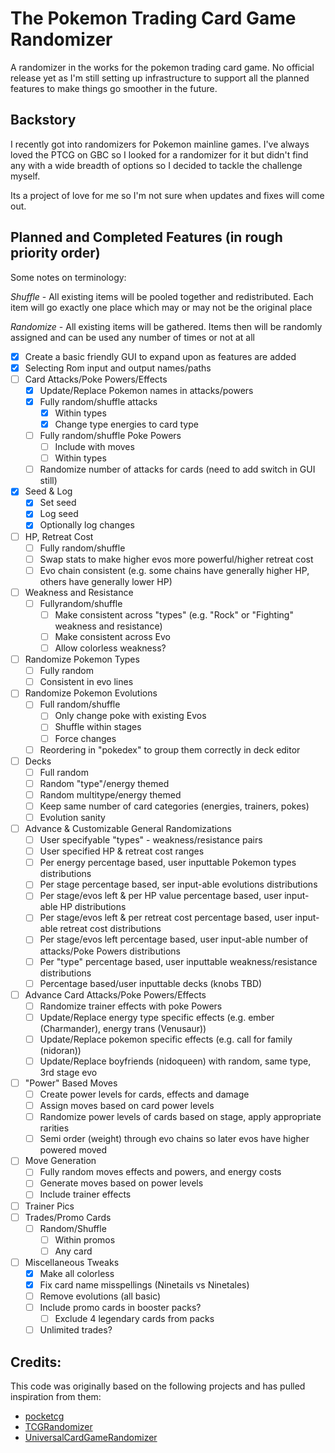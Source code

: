 # The Pokemon Trading Card Game Randomizer
A randomizer in the works for the pokemon trading card game. No official release yet as I'm still setting up infrastructure to support all the planned features to make things go smoother in the future.

## Backstory
I recently got into randomizers for Pokemon mainline games. I've always loved the PTCG on GBC so I looked for a randomizer for it but didn't find any with a  wide breadth of options so I decided to tackle the challenge myself.

Its a project of love for me so I'm not sure when updates and fixes will come out.

## Planned and Completed Features (in rough priority order)
Some notes on terminology:

*Shuffle* - All existing items will be pooled together and redistributed. Each item will go exactly one place which may or may not be the original place

*Randomize* - All existing items will be gathered. Items then will be randomly assigned and can be used any number of times or not at all
 * [X] Create a basic friendly GUI to expand upon as features are added
 * [X] Selecting Rom input and output names/paths
 * [ ] Card Attacks/Poke Powers/Effects
	* [X] Update/Replace Pokemon names in attacks/powers
 	* [X] Fully random/shuffle attacks
		* [X] Within types
		* [X] Change type energies to card type
	* [ ] Fully random/shuffle Poke Powers
		* [ ] Include with moves
		* [ ] Within types
 	* [ ] Randomize number of attacks for cards (need to add switch in GUI still)
* [X] Seed & Log
	* [X] Set seed
	* [X] Log seed
	* [X] Optionally log changes
* [ ] HP, Retreat Cost 
	* [ ] Fully random/shuffle
	* [ ] Swap stats to make higher evos more powerful/higher retreat cost
	* [ ] Evo chain consistent (e.g. some chains have generally higher HP, others have generally lower HP)
* [ ] Weakness and Resistance
	* [ ] Fullyrandom/shuffle
		* [ ] Make consistent across "types" (e.g. "Rock" or "Fighting" weakness and resistance)
		* [ ] Make consistent across Evo
		* [ ] Allow colorless weakness?
* [ ] Randomize Pokemon Types
	* [ ] Fully random
	* [ ] Consistent in evo lines
* [ ] Randomize Pokemon Evolutions
	* [ ] Full random/shuffle
		* [ ] Only change poke with existing Evos
		* [ ] Shuffle within stages
		* [ ] Force changes
	* [ ] Reordering in "pokedex" to group them correctly in deck editor
* [ ] Decks
	* [ ] Full random
	* [ ] Random "type"/energy themed
	* [ ] Random multitype/energy themed
	* [ ] Keep same number of card categories (energies, trainers, pokes)
	* [ ] Evolution sanity
* [ ] Advance & Customizable General Randomizations
	* [ ] User specifyable "types" - weakness/resistance pairs
	* [ ] User specified HP & retreat cost ranges
	* [ ] Per energy percentage based, user inputtable Pokemon types distributions
	* [ ] Per stage percentage based, ser input-able evolutions distributions 
	* [ ] Per stage/evos left & per HP value percentage based, user input-able HP distributions 
	* [ ] Per stage/evos left & per retreat cost percentage based, user input-able retreat cost distributions 
	* [ ] Per stage/evos left percentage based, user input-able number of attacks/Poke Powers distributions
	* [ ] Per "type" percentage based, user inputtable weakness/resistance distributions
	* [ ] Percentage based/user inputtable decks (knobs TBD)
* [ ] Advance Card Attacks/Poke Powers/Effects
	* [ ] Randomize trainer effects with poke Powers 
	* [ ] Update/Replace energy type specific effects (e.g. ember (Charmander), energy trans (Venusaur))
	* [ ] Update/Replace pokemon specific effects (e.g. call for family (nidoran))
	* [ ] Update/Replace boyfriends (nidoqueen) with random, same type, 3rd stage evo
* [ ] "Power" Based Moves
	* [ ] Create power levels for cards, effects and damage
	* [ ] Assign moves based on card power levels
	* [ ] Randomize power levels of cards based on stage, apply appropriate rarities
	* [ ] Semi order (weight) through evo chains so later evos have higher powered moved
* [ ] Move Generation
	* [ ] Fully random moves effects and powers, and energy costs
	* [ ] Generate moves based on power levels
	* [ ] Include trainer effects
* [ ] Trainer Pics
* [ ] Trades/Promo Cards
	* [ ] Random/Shuffle
		* [ ] Within promos
		* [ ] Any card
* [ ] Miscellaneous Tweaks
	* [X] Make all colorless
	* [X] Fix card name misspellings (Ninetails vs Ninetales)
	* [ ] Remove evolutions (all basic)
	* [ ] Include promo cards in booster packs?
		* [ ] Exclude 4 legendary cards from packs
	* [ ] Unlimited trades?
	
## Credits: 
This code was originally based on the following projects and has pulled inspiration from them:
* [pocketcg](https://github.com/xCrystal/poketcg)
* [TCGRandomizer](https://github.com/xCrystal/TCGRandomizer)
* [UniversalCardGameRandomizer](https://github.com/anmart/UniversalCardGameRandomizer)
